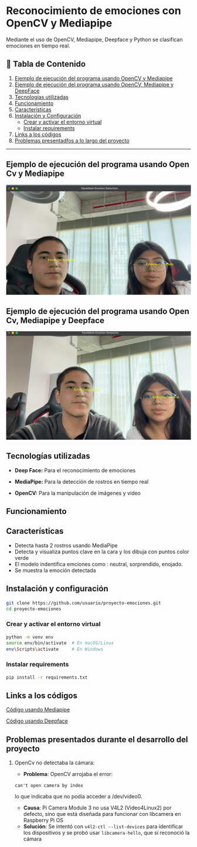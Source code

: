 # Reconocimiento de emociones con OpenCV y Mediapipe
Mediante el uso de OpenCV, Mediapipe, Deepface y Python se clasifican emociones en tiempo real.

## 📑 Tabla de Contenido
1. [Ejemplo de ejecución del programa usando OpenCV y Mediapipe](#ejemplo-de-ejecucion-del-programa-usando-opencv-y-mediapipe)
2. [Ejemplo de ejecución del programa usando OpenCV, Mediapipe y DeepFace](#ejemplo-de-ejecucion-del-programa-usando-opencv-mediapipe-y-deepface)
3. [Tecnologías utilizadas](#tecnologías)
4. [Funcionamiento](#funcionamiento)
5. [Características](#caracteristicas)
6. [Instalación y Configuración](#instalacion-y-configuracion)  
   - [Crear y activar el entorno virtual](#crear-y-activar-el-entorno-virtual)  
   - [Instalar requirements](#instalar-requirements)
7. [Links a los códigos](#links-a-los-codigos)
8. [Problemas presentadfos a lo largo del proyecto](#problemas)

---

## Ejemplo de ejecución del programa usando Open Cv y Mediapipe <a name="#ejemplo-de-ejecucion-del-programa-usando-opencv-y-mediapipe"></a>
![Ejemplo de Detección](imagenes/imagen1.png)
## Ejemplo de ejecución del programa usando Open Cv, Mediapipe y Deepface <a name="ejemplo-de-ejecucion-del-programa-usando-opencv-mediapipe-y-deepface"></a>
![Ejemplo de Detección](imagenes/imagen2.png)

## Tecnologías utilizadas <a name="tecnologías"></a>

+ **Deep Face:** Para el reconocimiento de emociones

+ **MediaPipe:** Para la detección de rostros en tiempo real

+ **OpenCV:** Para la manipulación de imágenes y video


## Funcionamiento <a name="funcionamiento"></a>


## Características <a name="caracteristicas"></a>
- Detecta hasta 2 rostros usando MediaPipe
- Detecta y visualiza puntos clave en la cara y los dibuja con puntos color verde
- El modelo indentifica emciones como : neutral, sorprendido, enojado.
- Se muestra la emoción detectada

## Instalación y configuración <a name="instalacion-y-configuracion"></a>
```bash
git clone https://github.com/usuario/proyecto-emociones.git
cd proyecto-emociones
```

### Crear y activar el entorno virtual <a name="#crear-y-activar-el-entorno-virtual"></a>
```bash
python -m venv env
source env/bin/activate  # En macOS/Linux
env\Scripts\activate     # En Windows
```
### Instalar requirements <a name="#instalar-requirements"></a>
```bash
pip install -r requirements.txt
```
## Links a los códigos <a name="#links-a-los-codigos"></a>
[Código usando Mediapipe](src/prueba2.py)

[Código usando Deepface](src/prueba3.py)

## Problemas presentados durante el desarrollo del proyecto <a name="#problemas"></a>
1. OpenCv no detectaba la cámara:
    +	**Problema**: OpenCV arrojaba el error:
      
       can't open camera by index
   >
    lo que indicaba que no podía acceder a /dev/video0.
    +	**Causa**: Pi Camera Module 3 no usa V4L2 (Video4Linux2) por defecto, sino que está diseñada para funcionar con libcamera en Raspberry Pi OS
    +	**Solución**: Se intentó con `v4l2-ctl --list-devices`
     	 para identificar los dispositivos y se probó usar `libcamera-hello`, que sí reconoció la cámara

